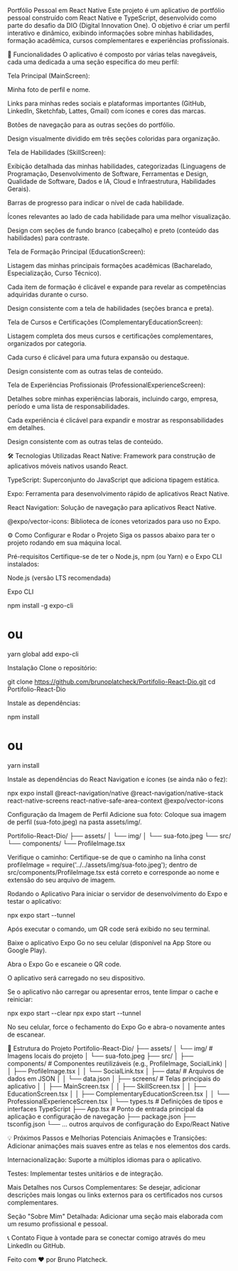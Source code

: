 Portfólio Pessoal em React Native
Este projeto é um aplicativo de portfólio pessoal construído com React Native e TypeScript, desenvolvido como parte do desafio da DIO (Digital Innovation One). O objetivo é criar um perfil interativo e dinâmico, exibindo informações sobre minhas habilidades, formação acadêmica, cursos complementares e experiências profissionais.

🚀 Funcionalidades
O aplicativo é composto por várias telas navegáveis, cada uma dedicada a uma seção específica do meu perfil:

Tela Principal (MainScreen):

Minha foto de perfil e nome.

Links para minhas redes sociais e plataformas importantes (GitHub, LinkedIn, Sketchfab, Lattes, Gmail) com ícones e cores das marcas.

Botões de navegação para as outras seções do portfólio.

Design visualmente dividido em três seções coloridas para organização.

Tela de Habilidades (SkillScreen):

Exibição detalhada das minhas habilidades, categorizadas (Linguagens de Programação, Desenvolvimento de Software, Ferramentas e Design, Qualidade de Software, Dados e IA, Cloud e Infraestrutura, Habilidades Gerais).

Barras de progresso para indicar o nível de cada habilidade.

Ícones relevantes ao lado de cada habilidade para uma melhor visualização.

Design com seções de fundo branco (cabeçalho) e preto (conteúdo das habilidades) para contraste.

Tela de Formação Principal (EducationScreen):

Listagem das minhas principais formações acadêmicas (Bacharelado, Especialização, Curso Técnico).

Cada item de formação é clicável e expande para revelar as competências adquiridas durante o curso.

Design consistente com a tela de habilidades (seções branca e preta).

Tela de Cursos e Certificações (ComplementaryEducationScreen):

Listagem completa dos meus cursos e certificações complementares, organizados por categoria.

Cada curso é clicável para uma futura expansão ou destaque.

Design consistente com as outras telas de conteúdo.

Tela de Experiências Profissionais (ProfessionalExperienceScreen):

Detalhes sobre minhas experiências laborais, incluindo cargo, empresa, período e uma lista de responsabilidades.

Cada experiência é clicável para expandir e mostrar as responsabilidades em detalhes.

Design consistente com as outras telas de conteúdo.

🛠️ Tecnologias Utilizadas
React Native: Framework para construção de aplicativos móveis nativos usando React.

TypeScript: Superconjunto do JavaScript que adiciona tipagem estática.

Expo: Ferramenta para desenvolvimento rápido de aplicativos React Native.

React Navigation: Solução de navegação para aplicativos React Native.

@expo/vector-icons: Biblioteca de ícones vetorizados para uso no Expo.

⚙️ Como Configurar e Rodar o Projeto
Siga os passos abaixo para ter o projeto rodando em sua máquina local.

Pré-requisitos
Certifique-se de ter o Node.js, npm (ou Yarn) e o Expo CLI instalados:

Node.js (versão LTS recomendada)

Expo CLI

npm install -g expo-cli
# ou
yarn global add expo-cli

Instalação
Clone o repositório:

git clone https://github.com/brunoplatcheck/Portifolio-React-Dio.git
cd Portifolio-React-Dio

Instale as dependências:

npm install
# ou
yarn install

Instale as dependências do React Navigation e ícones (se ainda não o fez):

npx expo install @react-navigation/native @react-navigation/native-stack react-native-screens react-native-safe-area-context @expo/vector-icons

Configuração da Imagem de Perfil
Adicione sua foto: Coloque sua imagem de perfil (sua-foto.jpeg) na pasta assets/img/.

Portifolio-React-Dio/
├── assets/
│   └── img/
│       └── sua-foto.jpeg
└── src/
    └── components/
        └── ProfileImage.tsx

Verifique o caminho: Certifique-se de que o caminho na linha const profileImage = require('../../assets/img/sua-foto.jpeg'); dentro de src/components/ProfileImage.tsx está correto e corresponde ao nome e extensão do seu arquivo de imagem.

Rodando o Aplicativo
Para iniciar o servidor de desenvolvimento do Expo e testar o aplicativo:

npx expo start --tunnel

Após executar o comando, um QR code será exibido no seu terminal.

Baixe o aplicativo Expo Go no seu celular (disponível na App Store ou Google Play).

Abra o Expo Go e escaneie o QR code.

O aplicativo será carregado no seu dispositivo.

Se o aplicativo não carregar ou apresentar erros, tente limpar o cache e reiniciar:

npx expo start --clear
npx expo start --tunnel

No seu celular, force o fechamento do Expo Go e abra-o novamente antes de escanear.

📂 Estrutura do Projeto
Portifolio-React-Dio/
├── assets/
│   └── img/          # Imagens locais do projeto
│       └── sua-foto.jpeg
├── src/
│   ├── components/   # Componentes reutilizáveis (e.g., ProfileImage, SocialLink)
│   │   ├── ProfileImage.tsx
│   │   └── SocialLink.tsx
│   ├── data/         # Arquivos de dados em JSON
│   │   └── data.json
│   ├── screens/      # Telas principais do aplicativo
│   │   ├── MainScreen.tsx
│   │   ├── SkillScreen.tsx
│   │   ├── EducationScreen.tsx
│   │   ├── ComplementaryEducationScreen.tsx
│   │   └── ProfessionalExperienceScreen.tsx
│   └── types.ts      # Definições de tipos e interfaces TypeScript
├── App.tsx           # Ponto de entrada principal da aplicação e configuração de navegação
├── package.json
├── tsconfig.json
└── ... outros arquivos de configuração do Expo/React Native

💡 Próximos Passos e Melhorias Potenciais
Animações e Transições: Adicionar animações mais suaves entre as telas e nos elementos dos cards.

Internacionalização: Suporte a múltiplos idiomas para o aplicativo.

Testes: Implementar testes unitários e de integração.

Mais Detalhes nos Cursos Complementares: Se desejar, adicionar descrições mais longas ou links externos para os certificados nos cursos complementares.

Seção "Sobre Mim" Detalhada: Adicionar uma seção mais elaborada com um resumo profissional e pessoal.

📞 Contato
Fique à vontade para se conectar comigo através do meu LinkedIn ou GitHub.

Feito com ❤️ por Bruno Platcheck.


